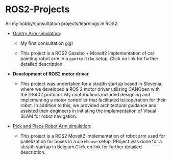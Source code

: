 # ROS2-Projects
All my hobby/consultation projects/learnings in ROS2.

<!-- ## Gantry Arm ROS2 simulation in Gazebo. -->

- [Gantry Arm simulation](gantry_painting_arm/README.md): 
    - My first consultation gig!

    - This project is a ROS2 Gazebo + Moveit2 implementation of car painting robot arm in a `gantry-like` setup. Click on link for further detailed description.

- **Development of ROS2 motor driver**
    - This project was undertaken for a stealth startup based in Slovenia, where we developed a ROS 2 motor driver utilizing CANOpen with the DS402 protocol. My contributions included designing and implementing a motor controller that facilitated teleoperation for their robot. In addition to this, we provided architectural guidance and assisted their engineers in initiating the implementation of Visual SLAM for robot navigation.

- [Pick and Place Robot Arm simulation](pick_place_arm/README.md): 
    - This project is a ROS2 Moveit2 implementation of robot arm used for palletization for boxes in a  `warehouse` setup. PRoject was done for a stealth startup in Belgium.Click on link for further detailed description.


